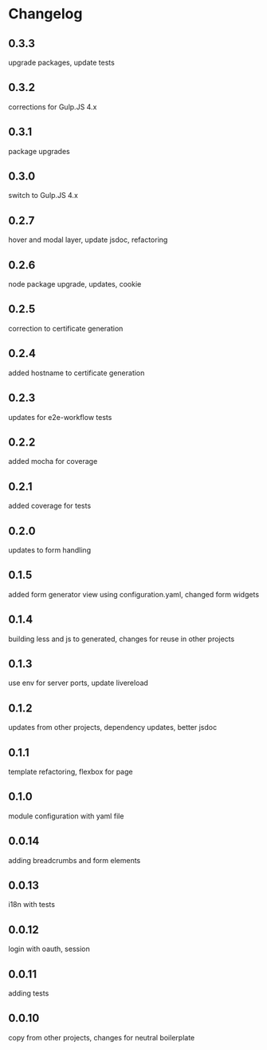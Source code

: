 # Changelog

## 0.3.3
upgrade packages, update tests

## 0.3.2
corrections for Gulp.JS 4.x

## 0.3.1
package upgrades

## 0.3.0
switch to Gulp.JS 4.x

## 0.2.7
hover and modal layer, update jsdoc, refactoring

## 0.2.6
node package upgrade, updates, cookie

## 0.2.5
correction to certificate generation

## 0.2.4
added hostname to certificate generation

## 0.2.3
updates for e2e-workflow tests

## 0.2.2
added mocha for coverage

## 0.2.1
added coverage for tests

## 0.2.0
updates to form handling

## 0.1.5
added form generator view using configuration.yaml, changed form widgets

## 0.1.4
building less and js to generated, changes for reuse in other projects

## 0.1.3
use env for server ports, update livereload

## 0.1.2
updates from other projects, dependency updates, better jsdoc

## 0.1.1
template refactoring, flexbox for page

## 0.1.0
module configuration with yaml file

## 0.0.14
adding breadcrumbs and form elements

## 0.0.13
i18n with tests

## 0.0.12
login with oauth, session

## 0.0.11
adding tests

## 0.0.10
copy from other projects, changes for neutral boilerplate

